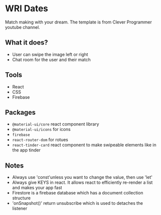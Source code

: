 # WRI Dates
Match making with your dream. The template is from Clever Programmer youtube channel.

## What it does?
- User can swipe the image left or right
- Chat room for the user and their match

## Tools
- React
- CSS
- Firebase

## Packages
- `@material-ui/core` react component library
- `@material-ui/icons` for icons
- `firebase`
- `react-router-dom` for rotues
- `react-tinder-card` react component to make swipeable elements like in the app tinder

## Notes
- Always use 'const'unless you want to change the value, then use 'let'
- Always give KEYS in react.  It allows react to efficiently re-render a list and makes your app fast
- Firestore is a firebase database which has a document collection structure
- 'onSnapshot()' return unsubscribe which is used to detaches the listener